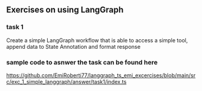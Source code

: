 ## Exercises on using LangGraph

### task 1

Create a simple LangGraph workflow that is able
to access a simple tool, append data to State Annotation
and format response

### sample code to asnwer the task can be found here
https://github.com/EmiRoberti77/langgraph_ts_emi_excercises/blob/main/src/exc_1_simple_langgraph/answer/task1/index.ts
